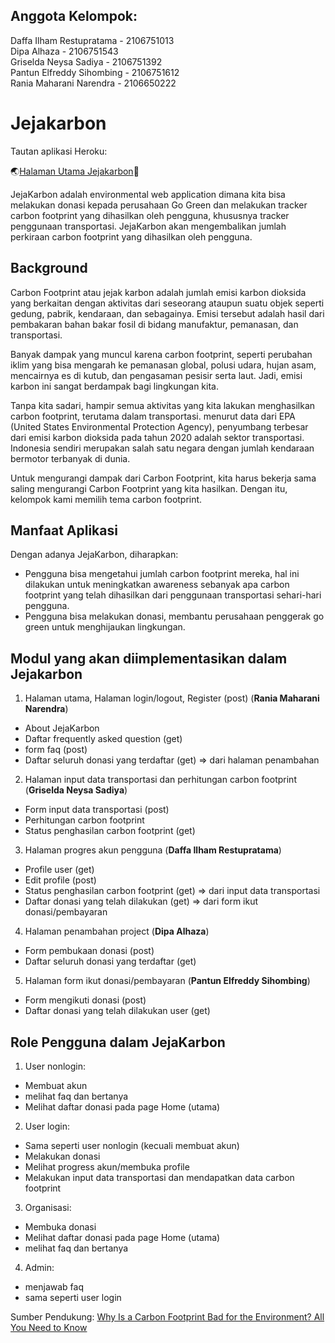 ## Anggota Kelompok:
Daffa Ilham Restupratama - 2106751013 <br>
Dipa Alhaza - 2106751543 <br>
Griselda Neysa Sadiya - 2106751392 <br>
Pantun Elfreddy Sihombing - 2106751612 <br>
Rania Maharani Narendra - 2106650222 <br>

# Jejakarbon
Tautan aplikasi Heroku:  

🌏[Halaman Utama Jejakarbon](https://jejakarbon.herokuapp.com/)🌳

JejaKarbon adalah environmental web application dimana kita bisa melakukan donasi kepada perusahaan Go Green dan melakukan tracker carbon footprint yang dihasilkan oleh pengguna, khususnya tracker penggunaan transportasi. JejaKarbon akan mengembalikan jumlah perkiraan carbon footprint yang dihasilkan oleh pengguna.   

## Background
Carbon Footprint atau jejak karbon adalah jumlah emisi karbon dioksida yang berkaitan dengan aktivitas dari seseorang ataupun suatu objek seperti gedung, pabrik, kendaraan, dan sebagainya. Emisi tersebut adalah hasil dari pembakaran bahan bakar fosil di bidang manufaktur, pemanasan, dan transportasi. 

Banyak dampak yang muncul karena carbon footprint, seperti perubahan iklim yang bisa mengarah ke pemanasan global, polusi udara, hujan asam, mencairnya es di kutub, dan pengasaman pesisir serta laut. Jadi, emisi karbon ini sangat berdampak bagi lingkungan kita.

Tanpa kita sadari, hampir semua aktivitas yang kita lakukan menghasilkan carbon footprint, terutama dalam transportasi. menurut data dari EPA (United States Environmental Protection Agency), penyumbang terbesar dari emisi karbon dioksida pada tahun 2020 adalah sektor transportasi. Indonesia sendiri merupakan salah satu negara dengan jumlah kendaraan bermotor terbanyak di dunia. 

Untuk mengurangi dampak dari Carbon Footprint,  kita harus bekerja sama saling mengurangi Carbon Footprint yang kita hasilkan. Dengan itu, kelompok kami memilih tema carbon footprint. 

## Manfaat Aplikasi
Dengan adanya JejaKarbon, diharapkan:
- Pengguna bisa mengetahui jumlah carbon footprint mereka, hal ini dilakukan untuk meningkatkan awareness sebanyak apa carbon footprint yang telah dihasilkan dari penggunaan transportasi sehari-hari pengguna.
- Pengguna bisa melakukan donasi, membantu perusahaan penggerak go green untuk menghijaukan lingkungan.

## Modul yang akan diimplementasikan dalam Jejakarbon
1) Halaman utama, Halaman login/logout, Register (post) (**Rania Maharani Narendra**)
- About JejaKarbon
- Daftar frequently asked question (get)
- form faq (post)
- Daftar seluruh donasi yang terdaftar (get) => dari halaman penambahan
2) Halaman input data transportasi dan perhitungan carbon footprint (**Griselda Neysa Sadiya**)
- Form input data transportasi (post)
- Perhitungan carbon footprint 
- Status penghasilan carbon footprint (get)
3) Halaman progres akun pengguna (**Daffa Ilham Restupratama**)
- Profile user (get)
- Edit profile (post)
- Status penghasilan carbon footprint (get) => dari input data transportasi
- Daftar donasi yang telah dilakukan (get) => dari form ikut donasi/pembayaran
4) Halaman penambahan project (**Dipa Alhaza**)
- Form pembukaan donasi (post)
- Daftar seluruh donasi yang terdaftar (get)
5) Halaman form ikut donasi/pembayaran (**Pantun Elfreddy Sihombing**)
- Form mengikuti donasi (post)
- Daftar donasi yang telah dilakukan user (get)

## Role Pengguna dalam JejaKarbon
1) User nonlogin:
- Membuat akun
- melihat faq dan bertanya
- Melihat daftar donasi pada page Home (utama)
2) User login:
- Sama seperti user nonlogin (kecuali membuat akun)
- Melakukan donasi
- Melihat progress akun/membuka profile
- Melakukan input data transportasi dan mendapatkan data carbon footprint  
3) Organisasi:
- Membuka donasi
- Melihat daftar donasi pada page Home (utama)
- melihat faq dan bertanya
4) Admin:
- menjawab faq
- sama seperti user login

Sumber Pendukung:
[Why Is a Carbon Footprint Bad for the Environment? All You Need to Know](https://impactful.ninja/why-is-a-carbon-footprint-bad-for-the-environment/#:~:text=Our%20carbon%20footprint%20has%20a,of%20glaciers%20and%20polar%20ice)
